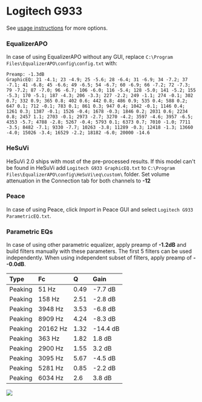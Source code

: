 # Logitech G933
See [usage instructions](https://github.com/jaakkopasanen/AutoEq#usage) for more options.

### EqualizerAPO
In case of using EqualizerAPO without any GUI, replace `C:\Program Files\EqualizerAPO\config\config.txt`
with:
```
Preamp: -1.3dB
GraphicEQ: 21 -4.1; 23 -4.9; 25 -5.6; 28 -6.4; 31 -6.9; 34 -7.2; 37 -7.1; 41 -6.8; 45 -6.6; 49 -6.5; 54 -6.7; 60 -6.9; 66 -7.2; 72 -7.3; 79 -7.2; 87 -7.0; 96 -6.7; 106 -6.0; 116 -5.4; 128 -5.0; 141 -5.2; 155 -5.3; 170 -5.1; 187 -4.3; 206 -3.3; 227 -2.2; 249 -1.1; 274 -0.1; 302 0.7; 332 0.9; 365 0.8; 402 0.6; 442 0.8; 486 0.9; 535 0.4; 588 0.2; 647 0.1; 712 -0.1; 783 0.1; 861 0.3; 947 0.4; 1042 -0.1; 1146 0.4; 1261 0.3; 1387 -0.1; 1526 -0.4; 1678 -0.3; 1846 0.2; 2031 0.6; 2234 0.8; 2457 1.1; 2703 -0.1; 2973 -2.7; 3270 -4.2; 3597 -4.6; 3957 -6.5; 4353 -5.7; 4788 -2.8; 5267 -0.4; 5793 0.1; 6373 0.7; 7010 -1.0; 7711 -3.5; 8482 -7.1; 9330 -7.7; 10263 -3.8; 11289 -0.3; 12418 -1.3; 13660 -4.0; 15026 -3.4; 16529 -2.2; 18182 -6.0; 20000 -14.6
```

### HeSuVi
HeSuVi 2.0 ships with most of the pre-processed results. If this model can't be found in HeSuVi add
`Logitech G933 GraphicEQ.txt` to `C:\Program Files\EqualizerAPO\config\HeSuVi\eq\custom\` folder.
Set volume attenuation in the Connection tab for both channels to **-12**

### Peace
In case of using Peace, click *Import* in Peace GUI and select `Logitech G933 ParametricEQ.txt`.

### Parametric EQs
In case of using other parametric equalizer, apply preamp of **-1.2dB** and build filters manually
with these parameters. The first 5 filters can be used independently.
When using independent subset of filters, apply preamp of **--0.0dB**.

| Type    | Fc       |    Q | Gain     |
|:--------|:---------|:-----|:---------|
| Peaking | 51 Hz    | 0.49 | -7.7 dB  |
| Peaking | 158 Hz   | 2.51 | -2.8 dB  |
| Peaking | 3948 Hz  | 3.53 | -6.8 dB  |
| Peaking | 8909 Hz  | 4.24 | -8.3 dB  |
| Peaking | 20162 Hz | 1.32 | -14.4 dB |
| Peaking | 363 Hz   | 1.82 | 1.8 dB   |
| Peaking | 2900 Hz  | 1.55 | 3.2 dB   |
| Peaking | 3095 Hz  | 5.67 | -4.5 dB  |
| Peaking | 5281 Hz  | 0.85 | -2.2 dB  |
| Peaking | 6034 Hz  | 2.6  | 3.8 dB   |

![](https://raw.githubusercontent.com/jaakkopasanen/AutoEq/master/results/rtings/avg/Logitech%20G933/Logitech%20G933.png)